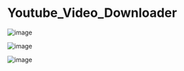# Youtube_Video_Downloader
![image](https://user-images.githubusercontent.com/56937775/129455895-5df15848-096b-46ab-be05-b1600743ad68.png)

![image](https://user-images.githubusercontent.com/56937775/129455898-f53f8edc-88e5-48b2-aff7-0200b77b6b93.png)

![image](https://user-images.githubusercontent.com/56937775/129455904-531f8f05-8122-400e-bd03-cbc563268a2f.png)

